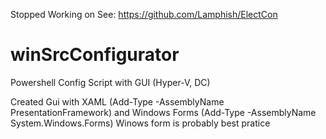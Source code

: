 Stopped Working on
See: https://github.com/Lamphish/ElectCon

# winSrcConfigurator
Powershell Config Script with GUI (Hyper-V, DC)

Created Gui with XAML (Add-Type -AssemblyName PresentationFramework) and Windows Forms (Add-Type -AssemblyName System.Windows.Forms)
Winows form is probably best pratice
